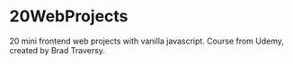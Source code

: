# 20WebProjects
20 mini frontend web projects with vanilla javascript. Course from Udemy, created by Brad Traversy.
